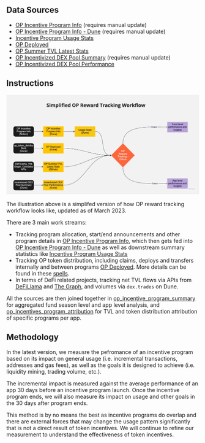 ## Data Sources
- [OP Incentive Program Info](https://www.notion.so/oplabs/26d856d5ad7c4fda919c62e839cf6051?v=4e38174b2e994129b51dcfa127965aa4) (requires manual update)
- [OP Incentive Program Info - Dune](https://dune.com/queries/1861732) (requires manual update)
- [Incentive Program Usage Stats](https://dune.com/queries/2195796)
- [OP Deployed](https://dune.com/queries/1886707)
- [OP Summer TVL Latest Stats](https://github.com/MSilb7/msilb7-crypto-queries/blob/main/L2%20TVL/csv_outputs/op_summer_latest_stats.csv)
- [OP Incentivized DEX Pool Summary](https://dune.com/queries/1904611) (requires manual update)
- [OP Incentivized DEX Pool Performance](https://dune.com/queries/2175452/3563944)

## Instructions
![](/op_rewards_tracking/simplified_op_reward_tracking_workflow.jpg?raw=true "Simplified OP Reward Tracking Workflow")

The illustration above is a simplifed version of how OP reward tracking workflow looks like, updated as of March 2023.

There are 3 main work streams:

- Tracking program allocation, start/end announcements and other program details in [OP Incentive Program Info](https://www.notion.so/oplabs/26d856d5ad7c4fda919c62e839cf6051?v=4e38174b2e994129b51dcfa127965aa4), which then gets fed into [OP Incentive Program Info - Dune](https://dune.com/queries/1861732) as well as downstream summary statistics like [Incentive Program Usage Stats](https://dune.com/queries/2195796)
- Tracking OP token distribution, including claims, deploys and transfers internally and between programs [OP Deployed](https://dune.com/queries/1886707). More details can be found in these [spells](https://github.com/duneanalytics/spellbook/tree/main/models/op/token_distributions/optimism).
- In terms of DeFi related projects, tracking net TVL flows via APIs from [DeFiLlama](https://defillama.com/) and [The Graph](https://thegraph.com/en/), and volumes via `dex.trades` on Dune.

All the sources are then joined together in [op_incentive_program_summary](/op_rewards_tracking/op_incentive_program_summary.ipynb) for aggregated fund season level and app level analysis, and [op_incentives_program_attribution](/op_rewards_tracking/op_incentives_program_attribution.ipynb) for TVL and token distribution attribution of specific programs per app.

## Methodology
In the latest version, we meausre the pefromance of an incentive program based on its impact on general usage (i.e. incremental transactions, addresses and gas fees), as well as the goals it is designed to achieve (i.e. liquidity mining, trading volume, etc.).

The incremental impact is measured against the average performance of an app 30 days before an incentive program launch. Once the incentive program ends, we will also measure its impact on usage and other goals in the 30 days after program ends.

This method is by no means the best as incentive programs do overlap and there are external forces that may change the usage pattern significantly that is not a direct result of token incentives. We will continue to refine our measurement to understand the effectiveness of token incentives.
